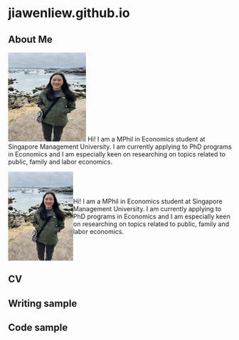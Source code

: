 # jiawenliew.github.io

## About Me
<img src="me.jpeg" alt="image" width="175" height="200"> Hi! I am a MPhil in Economics student at Singapore Management University. I am currently applying to PhD programs in Economics and I am especially keen on researching on topics related to public, family and labor economics.

<div style="display: flex; align-items: center;">
  <img src="me.jpeg" alt="me" width="175" height="200">
  <p>Hi! I am a MPhil in Economics student at Singapore Management University. I am currently applying to PhD programs in Economics and I am especially keen on researching on topics related to public, family and labor economics.</p>
</div>


## CV

## Writing sample

## Code sample

